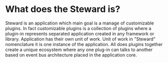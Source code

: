 
# What does the Steward is?
Steward is an application which main goal is a manage of customizable plugins. In fact customizable plugins is a collection of plugins where a plugin-in represents separated application created in any framework or library. Application has their own unit of work. Unit of work in "Steward" nomenclature  it is one instance of the application. All does plugins together create a unique ecosystem where any one plug-in can talks to another based on event bus architecture placed in the application core.
